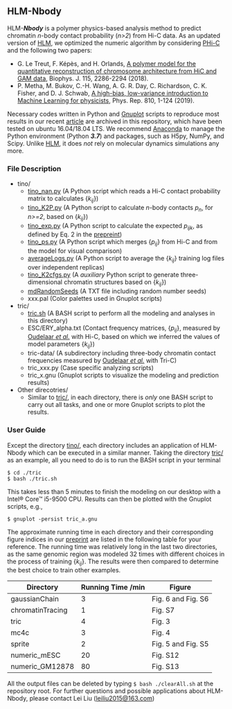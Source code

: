 ## HLM-Nbody

HLM-***Nbody*** is a polymer physics-based analysis method to predict chromatin *n*-body contact probability (*n>2*) from Hi-C data. As an updated version of [HLM](https://github.com/leiliu2015/HLM), we optimized the numeric algorithm by considering [PHi-C](https://github.com/soyashinkai/PHi-C) and the following two papers:
- G. Le Treut, F. Képès, and H. Orlands, [A polymer model for the quantitative reconstruction of chromosome architecture from HiC and GAM data](http://dx.doi.org/10.1016/j.bpj.2018.10.032), Biophys. J. 115, 2286-2294 (2018).
- P. Metha, M. Bukov, C.-H. Wang, A. G. R. Day, C. Richardson, C. K. Fisher, and D. J. Schwab, [A high-bias, low-variance introduction to Machine Learning for physicists](https://www.sciencedirect.com/science/article/pii/S0370157319300766?via%3Dihub), Phys. Rep. 810, 1-124 (2019).

Necessary codes written in Python and [Gnuplot](gnuplot.sourceforge.net) scripts to reproduce most results in our recent [article](http://dx.doi.org/10.1371/journal.pcbi.1009669) are archived in this repository, which have been tested on ubuntu 16.04/18.04 LTS. We recommend [Anaconda](https://www.anaconda.com/distribution/) to manage the Python environment (Python ***3.7***) and packages, such as H5py, NumPy, and Scipy. Unlike [HLM](https://github.com/leiliu2015/HLM), it does *not* rely on molecular dynamics simulations any more.

### File Description
- tino/
  - [tino_nan.py](tino/tino_nan.py) (A Python script which reads a Hi-C contact probability matrix to calculates {*k<sub>ij</sub>*})
  - [tino_K2P.py](tino/tino_K2P.py) (A Python script to calculate *n*-body contacts *p<sub>n</sub>*, for *n>=2*, based on {*k<sub>ij</sub>*})
  - [tino_exp.py](tino/tino_exp.py) (A Python script to calculate the expected *p<sub>ijk</sub>*, as defined by Eq. 2 in the [prepreint]())
  - [tino_ps.py](tino/tino_ps.py) (A Python script which merges {*p<sub>ij</sub>*} from Hi-C and from the model for visual comparison)
  - [averageLogs.py](tino/averageLogs.py) (A Python script to average the {*k<sub>ij</sub>*} training log files over independent replicas)
  - [tino_K2cfgs.py](tino/tino_K2cfgs.py) (A *auxiliary* Python script to generate three-dimensional chromatin structures based on {*k<sub>ij</sub>*})
  - [mdRandomSeeds](tino/mdRandomSeeds) (A TXT file including random number seeds)
  - xxx.pal (Color palettes used in Gnuplot scripts)
- tric/
  - [tric.sh](tric/tric.sh) (A BASH script to perform all the modeling and analyses in this directory)
  - ESC/ERY_alpha.txt (Contact frequency matrices, {*p<sub>ij</sub>*}, measured by [Oudelaar *et al.*](http://dx.doi.org/10.1038/s41467-020-16598-7) with Hi-C, based on which we inferred the values of model parameters {*k<sub>ij</sub>*})
  - tric-data/ (A subdirectory including three-body chromatin contact frequencies measured by [Oudelaar *et al.*](http://dx.doi.org/10.1038/s41588-018-0253-2) with Tri-C)
  - tric_xxx.py (Case specific analyzing scripts)
  - tric_x.gnu (Gnuplot scripts to visualize the modeling and prediction results)
- Other direcotries/
  - Similar to [tric/](tric/), in each directory, there is *only* one BASH script to carry out all tasks, and one or more Gnuplot scripts to plot the results.

### User Guide
Except the directory [tino/](tino/), each directory includes an application of HLM-Nbody which can be executed in a similar manner. Taking the directory [tric/](tric/) as an example, all you need to do is to run the BASH script in your terminal
```
$ cd ./tric
$ bash ./tric.sh
``` 
This takes less than 5 minutes to finish the modeling on our desktop with a Intel® Core™ i5-9500 CPU. Results can then be plotted with the Gnuplot scripts, e.g.,
```
$ gnuplot -persist tric_a.gnu
``` 
The approximate running time in each directory and their corresponding figure indices in our [preprint]() are listed in the following table for your reference. The running time was relatively long in the last two directories, as the same genomic region was modeled 32 times with different choices in the process of training {*k<sub>ij</sub>*}. The results were then compared to determine the best choice to train other examples.

| Directory | Running Time /min | Figure |
| --------- | ------------------ | -------|
|gaussianChain | 3 | Fig. 6 and Fig. S6
|chromatinTracing | 1 | Fig. S7|
|tric | 4 | Fig. 3|
|mc4c | 3 | Fig. 4|
|sprite | 2 | Fig. 5 and Fig. S5|
|numeric_mESC | 20 | Fig. S12|
|numeric_GM12878 | 80 | Fig. S13|

All the output files can be deleted by typing `$ bash ./clearAll.sh` at the repository root. For further questions and possible applications about HLM-Nbody, please contact Lei Liu (leiliu2015@163.com)
